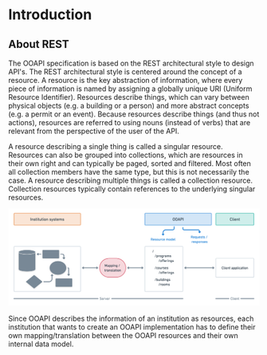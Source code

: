 # Introduction

## About REST
The OOAPI specification is based on the REST architectural style to design API's. The REST architectural style is centered around the concept of a resource. A resource is the key abstraction of information, where every piece of information is named by assigning a globally unique URI (Uniform Resource Identifier). Resources describe things, which can vary between physical objects (e.g. a building or a person) and more abstract concepts (e.g. a permit or an event). Because resources describe things (and thus not actions), resources are referred to using nouns (instead of verbs) that are relevant from the perspective of the user of the API.

A resource describing a single thing is called a singular resource. Resources can also be grouped into collections, which are resources in their own right and can typically be paged, sorted and filtered. Most often all collection members have the same type, but this is not necessarily the case. A resource describing multiple things is called a collection resource. Collection resources typically contain references to the underlying singular resources.

![Conceptual Model](../_media/conceptual-model.png)

Since OOAPI describes the information of an institution as resources, each institution that wants to create an OOAPI implementation has to define their own mapping/translation between the OOAPI resources and their own internal data model.
